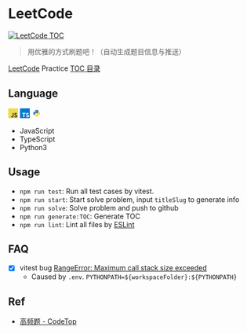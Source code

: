 # LeetCode

[![LeetCode TOC](https://github.com/YunYouJun/LeetCode/workflows/LeetCode%20TOC/badge.svg)](https://github.com/YunYouJun/LeetCode/actions?query=workflow%3A%22LeetCode+TOC%22)

> 用优雅的方式刷题吧！（自动生成题目信息与推送）

[LeetCode](https://leetcode-cn.com) Practice [TOC 目录](https://yunyoujun.github.io/LeetCode/)

## Language

<code><img height="20" src="https://raw.githubusercontent.com/github/explore/80688e429a7d4ef2fca1e82350fe8e3517d3494d/topics/javascript/javascript.png"></code>
<code><img height="20" src="https://raw.githubusercontent.com/github/explore/80688e429a7d4ef2fca1e82350fe8e3517d3494d/topics/typescript/typescript.png"></code>
<code><img height="20" src="https://raw.githubusercontent.com/github/explore/80688e429a7d4ef2fca1e82350fe8e3517d3494d/topics/python/python.png"></code>

- JavaScript
- TypeScript
- Python3

## Usage

- `npm run test`: Run all test cases by vitest.
- `npm run start`: Start solve problem, input `titleSlug` to generate info
- `npm run solve`: Solve problem and push to github
- `npm run generate:TOC`: Generate TOC
- `npm run lint`: Lint all files by [ESLint](https://eslint.org/)

<!-- ## packages -->
<!-- - [cli: @yunyoujun/leetcode](./packages/cli): [![npm (scoped)](https://img.shields.io/npm/v/@yunyoujun/leetcode)](https://www.npmjs.com/package/@yunyoujun/leetcode) -->

## FAQ

- [x] vitest bug [RangeError: Maximum call stack size exceeded](https://github.com/vitest-dev/vitest/issues/3060)
  - Caused by `.env`. `PYTHONPATH=${workspaceFolder}:${PYTHONPATH}`

## Ref

- [高频题 - CodeTop](https://codetop.cc/)
